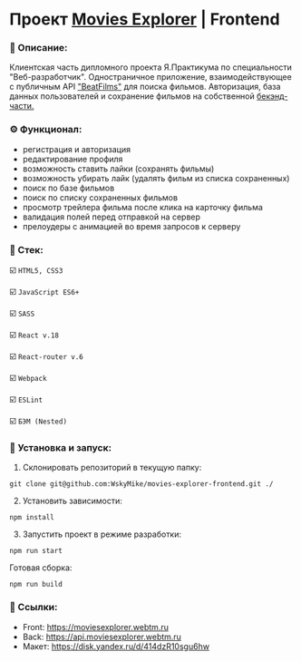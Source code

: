 # Проект [Movies Explorer](https://moviesexplorer.webtm.ru) | Frontend

### 📜 Описание:
Клиентская часть дипломного проекта Я.Практикума по специальности "Веб-разработчик". Одностраничное приложение, взаимодействующее c публичным API ["BeatFilms"](https://api.nomoreparties.co/beatfilm-movies) для поиска фильмов. Авторизация, база данных пользователей и сохранение фильмов на собственной [бекэнд-части.](https://github.com/WskyMike/movies-explorer-api)

### ⚙️ Функционал:
* регистрация и авторизация
* редактирование профиля
* возможность ставить лайки (сохранять фильмы)
* возможность убирать лайк (удалять фильм из списка сохраненных)
* поиск по базе фильмов
* поиск по списку сохраненных фильмов
* просмотр трейлера фильма после клика на карточку фильма
* валидация полей перед отправкой на сервер
* прелоудеры с анимацией во время запросов к серверу

### 🥞 Стек:

☑️ `HTML5, CSS3`

☑️ `JavaScript ES6+`

☑️ `SASS`

☑️ `React v.18`

☑️ `React-router v.6`

☑️ `Webpack`

☑️ `ESLint`

☑️ `БЭМ (Nested)`


### 💽 Установка и запуск:

1. Склонировать репозиторий в текущую папку:

```git clone git@github.com:WskyMike/movies-explorer-frontend.git ./```

2. Установить зависимости:

```npm install```

3. Запустить проект в режиме разработки:

```npm run start```

Готовая сборка:

```npm run build```

### 🔗 Ссылки:

* Front: https://moviesexplorer.webtm.ru
* Back: https://api.moviesexplorer.webtm.ru
* Макет: https://disk.yandex.ru/d/414dzR10sgu6hw